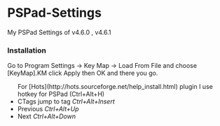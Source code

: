 # PSPad-Settings
My PSPad Settings of v4.6.0 , v4.6.1

### Installation
<p>Go to Program Settings -> Key Map -> Load From File and choose [KeyMap].KM click Apply then OK and there you go.</p>
<ul>For [Hots](http://hots.sourceforge.net/help_install.html) plugin I use hotkey for PSPad (Ctrl+Alt+H)
  <li>CTags jump to tag <em>Ctrl+Alt+Insert</em></li>
  <li>Previous <em>Ctrl+Alt+Up</em></li>
  <li>Next <em>Ctrl+Alt+Down</em></li>
</ul>




